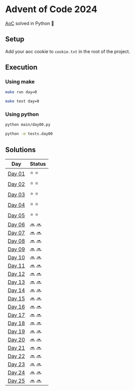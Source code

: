 # Advent of Code 2024
[AoC](https://adventofcode.com/2024) solved in Python :snake:

## Setup
Add your aoc cookie to `cookie.txt` in the root of the project.  

## Execution
### Using make
```sh
make run day=0
```

```sh
make test day=0
```

### Using python
```sh
python main/day00.py
```

```sh
python -m tests.day00 
```

## Solutions
| Day | Status |
| --- | ------ |
| [Day 01](https://github.com/Accieo/aoc-2024/blob/main/main/day01.py) | :star: :star: |
| [Day 02](https://github.com/Accieo/aoc-2024/blob/main/main/day02.py) | :star: :star: |
| [Day 03](https://github.com/Accieo/aoc-2024/blob/main/main/day03.py) | :star: :star: |
| [Day 04](https://github.com/Accieo/aoc-2024/blob/main/main/day04.py) | :star: :star: |
| [Day 05](https://github.com/Accieo/aoc-2024/blob/main/main/day05.py) | :star: :star: |
| [Day 06](https://github.com/Accieo/aoc-2024/blob/main/main/day06.py) | :soon: :soon: |
| [Day 07](https://github.com/Accieo/aoc-2024/blob/main/main/day07.py) | :soon: :soon: |
| [Day 08](https://github.com/Accieo/aoc-2024/blob/main/main/day08.py) | :soon: :soon: |
| [Day 09](https://github.com/Accieo/aoc-2024/blob/main/main/day09.py) | :soon: :soon: |
| [Day 10](https://github.com/Accieo/aoc-2024/blob/main/main/day10.py) | :soon: :soon: |
| [Day 11](https://github.com/Accieo/aoc-2024/blob/main/main/day11.py) | :soon: :soon: |
| [Day 12](https://github.com/Accieo/aoc-2024/blob/main/main/day12.py) | :soon: :soon: |
| [Day 13](https://github.com/Accieo/aoc-2024/blob/main/main/day13.py) | :soon: :soon: |
| [Day 14](https://github.com/Accieo/aoc-2024/blob/main/main/day14.py) | :soon: :soon: |
| [Day 15](https://github.com/Accieo/aoc-2024/blob/main/main/day15.py) | :soon: :soon: |
| [Day 16](https://github.com/Accieo/aoc-2024/blob/main/main/day16.py) | :soon: :soon: |
| [Day 17](https://github.com/Accieo/aoc-2024/blob/main/main/day17.py) | :soon: :soon: |
| [Day 18](https://github.com/Accieo/aoc-2024/blob/main/main/day18.py) | :soon: :soon: |
| [Day 19](https://github.com/Accieo/aoc-2024/blob/main/main/day19.py) | :soon: :soon: |
| [Day 20](https://github.com/Accieo/aoc-2024/blob/main/main/day20.py) | :soon: :soon: |
| [Day 21](https://github.com/Accieo/aoc-2024/blob/main/main/day21.py) | :soon: :soon: |
| [Day 22](https://github.com/Accieo/aoc-2024/blob/main/main/day22.py) | :soon: :soon: |
| [Day 23](https://github.com/Accieo/aoc-2024/blob/main/main/day23.py) | :soon: :soon: |
| [Day 24](https://github.com/Accieo/aoc-2024/blob/main/main/day24.py) | :soon: :soon: |
| [Day 25](https://github.com/Accieo/aoc-2024/blob/main/main/day25.py) | :soon: :soon: |
